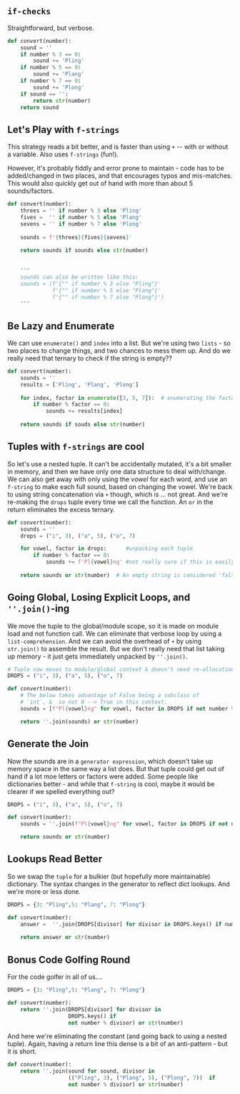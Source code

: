 
## `if-checks`

Straightforward, but verbose.

```python
def convert(number):
    sound = ''
    if number % 3 == 0:
        sound += 'Pling'
    if number % 5 == 0:
        sound += 'Plang'
    if number % 7 == 0:
        sound += 'Plong'
    if sound == '':
        return str(number)
    return sound
```


## Let's Play with `f-strings`


This strategy reads a bit better, and is faster than using `+` --  with or without a variable.
Also uses `f-strings` (fun!).

However, it's probably fiddly and error prone to maintain - code has to be added/changed in two places, and that encourages typos and mis-matches.
This would also quickly get out of hand with more than about 5 sounds/factors.

```python
def convert(number):
    threes = '' if number % 3 else 'Pling'
    fives =  '' if number % 5 else 'Plang'
    sevens = '' if number % 7 else 'Plong'
    
    sounds = f'{threes}{fives}{sevens}' 
    
    return sounds if sounds else str(number)
    
    
    """ 
    sounds can also be written like this:
    sounds = (f'{"" if number % 3 else "Pling"}'
              f'{"" if number % 5 else "Plang"}'
              f'{"" if number % 7 else "Plong"}')
    """   
```


## Be Lazy and Enumerate

We can use `enumerate()` and `index` into a list.
But we're using two `lists` - so two places to change things, and two chances to mess them up.
And do we really need that ternary  to check if the string is empty??


```python
def convert(number):
    sounds = ''
    results = ['Pling', 'Plang', 'Plong']
    
    for index, factor in enumerate([3, 5, 7]):  # enumerating the factors so that results can be indexed.
        if number % factor == 0:
            sounds += results[index]
    
    return sounds if souds else str(number)
```


## Tuples with `f-strings` are cool

So let's use a nested tuple.
It can't be accidentally mutated, it's a bit smaller in memory, and then we have only one data structure to deal with/change.
We can also get away with only using the _vowel_ for each word, and use an `f-string` to make each full sound, based on changing the vowel.
We're back to using string concatenation via `+` though, which is ... not great.
And we're re-making the `drops` tuple every time we call the function.
An `or` in the return eliminates the excess ternary.


```python
def convert(number):
    sounds = ''
    drops = ("i", 3), ("a", 5), ("o", 7)

    for vowel, factor in drops:      #unpacking each tuple
        if number % factor == 0:
            sounds += f'Pl{vowel}ng' #not really sure if this is easily readable, tho.
    
    return sounds or str(number)  # An empty string is considered 'falsy' and evaluates to False in a boolean context.
```


## Going Global, Losing Explicit Loops, and `''.join()`-ing


We move the tuple to the global/module scope, so it is made on module load and not function call.
We can eliminate that verbose loop by using a `list-comprehension`.
And we can avoid the overhead of `+` by using `str.join()` to assemble the result.
But we don't really need that list taking up memory - it just gets immediately unpacked by `''.join()`.


```python
# Tuple now moves to module/global context & doesn't need re-allocation for each function invocation.
DROPS = ("i", 3), ("a", 5), ("o", 7) 

def convert(number):
    # The below takes advantage of False being a subclass of 
    # `int`, &  so not 0 --> True in this context.  
    sounds = [f"Pl{vowel}ng" for vowel, factor in DROPS if not number % factor] 

    return ''.join(sounds) or str(number)
```

## Generate the Join

Now the sounds are in a `generator expression`, which doesn't take up memory space in the same way a list does.
But that tuple could get out of hand if a lot moe letters or factors were added.
Some people like dictionaries better - and while that `f-string` is cool, maybe it would be clearer if we spelled everything out?

```python
DROPS = ("i", 3), ("a", 5), ("o", 7) 

def convert(number):
    sounds = ''.join(f"Pl{vowel}ng" for vowel, factor in DROPS if not number % factor)

    return sounds or str(number)
```


## Lookups Read Better

So we swap the `tuple` for a bulkier (but hopefully more maintainable) dictionary.
The syntax changes in the generator to reflect dict lookups.
And we're more or less done.


```python
DROPS = {3: "Pling",5: "Plang", 7: "Plong"}

def convert(number):
    answer =  ''.join(DROPS[divisor] for divisor in DROPS.keys() if number % divisor == 0)
    
    return answer or str(number)
```


## Bonus Code Golfing Round

For the code golfer in all of us....


```python
DROPS = {3: "Pling",5: "Plang", 7: "Plong"}

def convert(number):
    return ''.join(DROPS[divisor] for divisor in 
                   DROPS.keys() if 
                   not number % divisor) or str(number)
```

And here we're eliminating the constant (and going back to using a nested tuple). Again, having a return line this dense is a bit of an anti-pattern  - but it is short.

```python
def convert(number):
    return ''.join(sound for sound, divisor in 
                   (("Pling", 3), ("Plang", 5), ("Plong", 7))  if 
                   not number % divisor) or str(number)
```
